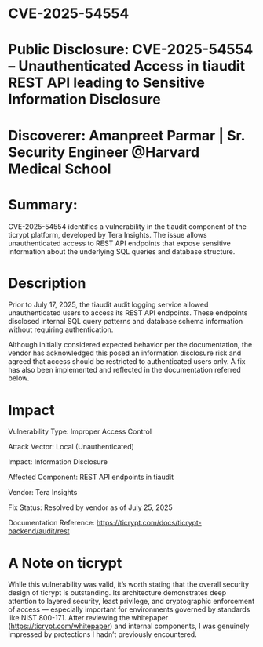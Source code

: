 # CVE-2025-54554

# Public Disclosure: CVE-2025-54554 – Unauthenticated Access in tiaudit REST API leading to Sensitive Information Disclosure

# Discoverer: Amanpreet Parmar | Sr. Security Engineer @Harvard Medical School

# Summary:
CVE-2025-54554 identifies a vulnerability in the tiaudit component of the ticrypt platform, developed by Tera Insights. The issue allows unauthenticated access to REST API endpoints that expose sensitive information about the underlying SQL queries and database structure.

# Description
Prior to July 17, 2025, the tiaudit audit logging service allowed unauthenticated users to access its REST API endpoints. These endpoints disclosed internal SQL query patterns and database schema information without requiring authentication.

Although initially considered expected behavior per the documentation, the vendor has acknowledged this posed an information disclosure risk and agreed that access should be restricted to authenticated users only. A fix has also been implemented and reflected in the documentation referred below.

# Impact
Vulnerability Type: Improper Access Control

Attack Vector: Local (Unauthenticated)

Impact: Information Disclosure

Affected Component: REST API endpoints in tiaudit

Vendor: Tera Insights

Fix Status: Resolved by vendor as of July 25, 2025

Documentation Reference: https://ticrypt.com/docs/ticrypt-backend/audit/rest

# A Note on ticrypt
While this vulnerability was valid, it’s worth stating that the overall security design of ticrypt is outstanding. Its architecture demonstrates deep attention to layered security, least privilege, and cryptographic enforcement of access — especially important for environments governed by standards like NIST 800-171. After reviewing the whitepaper (https://ticrypt.com/whitepaper) and internal components, I was genuinely impressed by protections I hadn’t previously encountered. 

